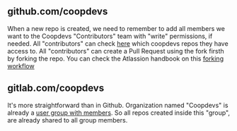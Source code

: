 ## github.com/coopdevs

When a new repo is created, we need to remember to add all members we want to the Coopdevs "Contributors" team with "write" permissions, if needed. All "contributors" can check [here](https://github.com/orgs/coopdevs/teams/contributors/repositories) which coopdevs repos they have access to. All "contributors" can create a Pull Request using the fork firsth by forking the repo. You can check the Atlassion handbook on this [forking workflow](https://www.atlassian.com/git/tutorials/comparing-workflows/forking-workflow)

## gitlab.com/coopdevs

It's more straightforward than in Github. Organization named "Coopdevs" is already a [user group with members](https://gitlab.com/groups/coopdevs/-/group_members). So all repos created inside this "group", are already shared to all group members.

